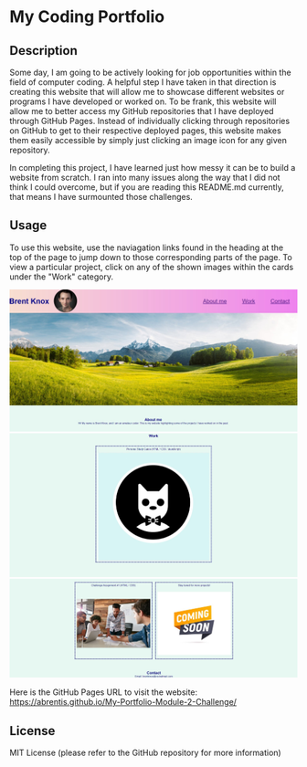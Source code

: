 # My Coding Portfolio

## Description

Some day, I am going to be actively looking for job opportunities within the field of computer coding. A helpful step I have taken in that direction is creating this website that will allow me to showcase different websites or programs I have developed or worked on. To be frank, this website will allow me to better access my GitHub repositories that I have deployed through GitHub Pages. Instead of individually clicking through repositories on GitHub to get to their respective deployed pages, this website makes them easily accessible by simply just clicking an image icon for any given repository.

In completing this project, I have learned just how messy it can be to build a website from scratch. I ran into many issues along the way that I did not think I could overcome, but if you are reading this README.md currently, that means I have surmounted those challenges.

## Usage

To use this website, use the naviagation links found in the heading at the top of the page to jump down to those corresponding parts of the page. To view a particular project, click on any of the shown images within the cards under the "Work" category.

![Screenshot #1 of webpage](./assets/images/webpage-1.jpg)
![Screenshot #2 of webpage](./assets/images/webpage-2.jpg)
![Screenshot #3 of webpage](./assets/images/webpage-3.jpg)

Here is the GitHub Pages URL to visit the website:
https://abrentis.github.io/My-Portfolio-Module-2-Challenge/

## License

MIT License (please refer to the GitHub repository for more information)